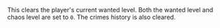 This clears the player's current wanted level. Both the wanted level and chaos level are set to `0`. The crimes history is also cleared.
